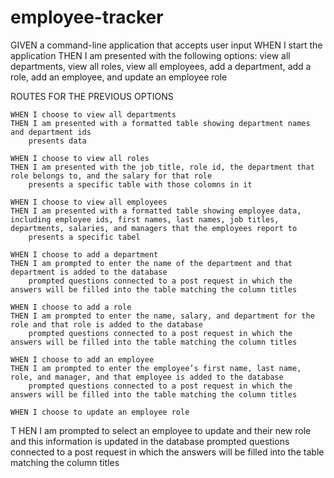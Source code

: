 # employee-tracker

GIVEN a command-line application that accepts user input
WHEN I start the application
THEN I am presented with the following options: view all departments, view all roles, view all employees, add a department, add a role, add an employee, and update an employee role

ROUTES FOR THE PREVIOUS OPTIONS 

    WHEN I choose to view all departments
    THEN I am presented with a formatted table showing department names and department ids
        presents data 

    WHEN I choose to view all roles
    THEN I am presented with the job title, role id, the department that role belongs to, and the salary for that role
        presents a specific table with those colomns in it 

    WHEN I choose to view all employees
    THEN I am presented with a formatted table showing employee data, including employee ids, first names, last names, job titles, departments, salaries, and managers that the employees report to
        presents a specific tabel 

    WHEN I choose to add a department
    THEN I am prompted to enter the name of the department and that department is added to the database
        prompted questions connected to a post request in which the answers will be filled into the table matching the column titles 

    WHEN I choose to add a role
    THEN I am prompted to enter the name, salary, and department for the role and that role is added to the database
        prompted questions connected to a post request in which the answers will be filled into the table matching the column titles 

    WHEN I choose to add an employee
    THEN I am prompted to enter the employee’s first name, last name, role, and manager, and that employee is added to the database
        prompted questions connected to a post request in which the answers will be filled into the table matching the column titles 

    WHEN I choose to update an employee role
T   HEN I am prompted to select an employee to update and their new role and this information is updated in the database
        prompted questions connected to a post request in which the answers will be filled into the table matching the column titles 

